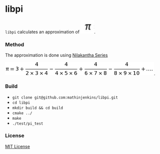 # libpi
`libpi` calculates an approximation of ![](doc/pi-symbol.png).

### Method
The approximation is done using [Nilakantha Series](https://en.wikipedia.org/wiki/Pi)

![](doc/nilakantha.png).

### Build
* `git clone git@github.com:mathinjenkins/libpi.git`
* `cd libpi`
* `mkdir build && cd build`
* `cmake ../`
* `make`
* `./test/pi_test`

### License
[MIT License](https://github.com/mathinjenkins/libpi/blob/master/LICENSE)
